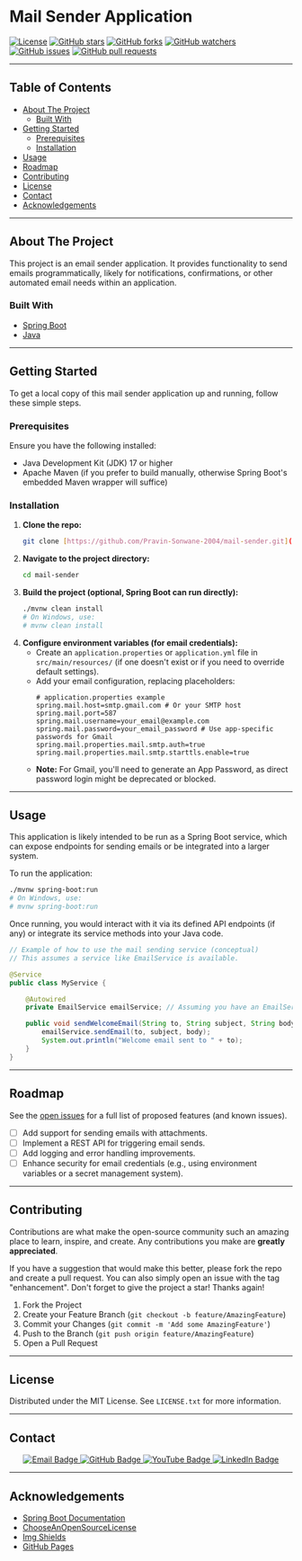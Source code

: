 # Mail Sender Application

[![License](https://img.shields.io/badge/License-MIT-blue.svg)](https://opensource.org/licenses/MIT)
[![GitHub stars](https://img.shields.io/github/stars/Pravin-Sonwane-2004/mail-sender.svg?style=social)](https://github.com/Pravin-Sonwane-2004/mail-sender/stargazers)
[![GitHub forks](https://img.shields.io/github/forks/Pravin-Sonwane-2004/mail-sender.svg?style=social)](https://github.com/Pravin-Sonwane-2004/mail-sender/network/members)
[![GitHub watchers](https://img.shields.io/github/watchers/Pravin-Sonwane-2004/mail-sender.svg?style=social)](https://github.com/Pravin-Sonwane-2004/mail-sender/watchers)
[![GitHub issues](https://img.shields.io/github/issues/Pravin-Sonwane-2004/mail-sender.svg)](https://github.com/Pravin-Sonwane-2004/mail-sender/issues)
[![GitHub pull requests](https://img.shields.io/github/issues-pr/Pravin-Sonwane-2004/mail-sender.svg)](https://github.com/Pravin-Sonwane-2004/mail-sender/pulls)

---

## Table of Contents

* [About The Project](#about-the-project)
    * [Built With](#built-with)
* [Getting Started](#getting-started)
    * [Prerequisites](#prerequisites)
    * [Installation](#installation)
* [Usage](#usage)
* [Roadmap](#roadmap)
* [Contributing](#contributing)
* [License](#license)
* [Contact](#contact)
* [Acknowledgements](#acknowledgements)

---

## About The Project

This project is an email sender application. It provides functionality to send emails programmatically, likely for notifications, confirmations, or other automated email needs within an application.

### Built With

* [Spring Boot](https://spring.io/projects/spring-boot)
* [Java](https://www.java.com/)

---

## Getting Started

To get a local copy of this mail sender application up and running, follow these simple steps.

### Prerequisites

Ensure you have the following installed:

* Java Development Kit (JDK) 17 or higher
* Apache Maven (if you prefer to build manually, otherwise Spring Boot's embedded Maven wrapper will suffice)

### Installation

1.  **Clone the repo:**
    ```bash
    git clone [https://github.com/Pravin-Sonwane-2004/mail-sender.git](https://github.com/Pravin-Sonwane-2004/mail-sender.git)
    ```
2.  **Navigate to the project directory:**
    ```bash
    cd mail-sender
    ```
3.  **Build the project (optional, Spring Boot can run directly):**
    ```bash
    ./mvnw clean install
    # On Windows, use:
    # mvnw clean install
    ```
4.  **Configure environment variables (for email credentials):**
    * Create an `application.properties` or `application.yml` file in `src/main/resources/` (if one doesn't exist or if you need to override default settings).
    * Add your email configuration, replacing placeholders:
        ```properties
        # application.properties example
        spring.mail.host=smtp.gmail.com # Or your SMTP host
        spring.mail.port=587
        spring.mail.username=your_email@example.com
        spring.mail.password=your_email_password # Use app-specific passwords for Gmail
        spring.mail.properties.mail.smtp.auth=true
        spring.mail.properties.mail.smtp.starttls.enable=true
        ```
    * **Note:** For Gmail, you'll need to generate an App Password, as direct password login might be deprecated or blocked.

---

## Usage

This application is likely intended to be run as a Spring Boot service, which can expose endpoints for sending emails or be integrated into a larger system.

To run the application:

```bash
./mvnw spring-boot:run
# On Windows, use:
# mvnw spring-boot:run
```

Once running, you would interact with it via its defined API endpoints (if any) or integrate its service methods into your Java code.

```java
// Example of how to use the mail sending service (conceptual)
// This assumes a service like EmailService is available.

@Service
public class MyService {

    @Autowired
    private EmailService emailService; // Assuming you have an EmailService

    public void sendWelcomeEmail(String to, String subject, String body) {
        emailService.sendEmail(to, subject, body);
        System.out.println("Welcome email sent to " + to);
    }
}
```

---

## Roadmap

See the [open issues](https://github.com/Pravin-Sonwane-2004/mail-sender/issues) for a full list of proposed features (and known issues).

* [ ] Add support for sending emails with attachments.
* [ ] Implement a REST API for triggering email sends.
* [ ] Add logging and error handling improvements.
* [ ] Enhance security for email credentials (e.g., using environment variables or a secret management system).

---

## Contributing

Contributions are what make the open-source community such an amazing place to learn, inspire, and create. Any contributions you make are **greatly appreciated**.

If you have a suggestion that would make this better, please fork the repo and create a pull request. You can also simply open an issue with the tag "enhancement".
Don't forget to give the project a star! Thanks again!

1.  Fork the Project
2.  Create your Feature Branch (`git checkout -b feature/AmazingFeature`)
3.  Commit your Changes (`git commit -m 'Add some AmazingFeature'`)
4.  Push to the Branch (`git push origin feature/AmazingFeature`)
5.  Open a Pull Request

---

## License

Distributed under the MIT License. See `LICENSE.txt` for more information.

---

## Contact

<p align="center">
  <a href="mailto:pravinson@gmail.com">
    <img src="https://img.shields.io/badge/Email-pravinson@gmail.com-red?style=for-the-badge&logo=gmail" alt="Email Badge"/>
  </a>
  <a href="https://github.com/Pravin-Sonwane-2004/mail-sender">
    <img src="https://img.shields.io/badge/GitHub-Pravin--Sonwane--2004-blue?style=for-the-badge&logo=github" alt="GitHub Badge"/>
  </a>
  <a href="https://www.youtube.com/@ProgrammingWithPravin">
    <img src="https://img.shields.io/badge/YouTube-ProgrammingWithPravin-red?style=for-the-badge&logo=youtube" alt="YouTube Badge"/>
  </a>
  <a href="https://www.linkedin.com/in/pravin-sonwane-079a621ba/">
    <img src="https://img.shields.io/badge/LinkedIn-PravinSonwane-blue?style=for-the-badge&logo=linkedin" alt="LinkedIn Badge"/>
  </a>
</p>

---

## Acknowledgements

* [Spring Boot Documentation](https://docs.spring.io/spring-boot/docs/current/reference/html/index.html)
* [ChooseAnOpenSourceLicense](https://choosealicense.com/)
* [Img Shields](https://shields.io/)
* [GitHub Pages](https://pages.github.com)
